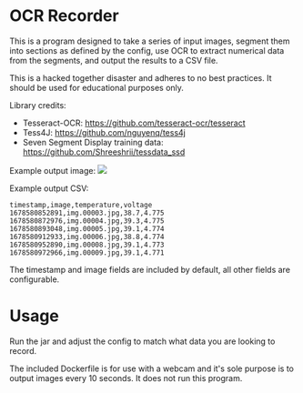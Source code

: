 # OCR Recorder
This is a program designed to take a series of input images, segment them into sections as defined by the config, use OCR to extract numerical data from the segments, and output the results to a CSV file.

This is a hacked together disaster and adheres to no best practices. It should be used for educational purposes only.

Library credits:
- Tesseract-OCR: https://github.com/tesseract-ocr/tesseract
- Tess4J: https://github.com/nguyenq/tess4j
- Seven Segment Display training data: https://github.com/Shreeshrii/tessdata_ssd

Example output image:
![](https://i.imgur.com/8ew7NNR.jpg)

Example output CSV:
```csv
timestamp,image,temperature,voltage
1678580852891,img.00003.jpg,38.7,4.775
1678580872976,img.00004.jpg,39.3,4.775
1678580893048,img.00005.jpg,39.1,4.774
1678580912933,img.00006.jpg,38.8,4.774
1678580952890,img.00008.jpg,39.1,4.773
1678580972966,img.00009.jpg,39.1,4.771
```
The timestamp and image fields are included by default, all other fields are configurable.

# Usage
Run the jar and adjust the config to match what data you are looking to record.

The included Dockerfile is for use with a webcam and it's sole purpose is to output images every 10 seconds. It does not run this program.  